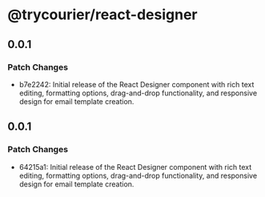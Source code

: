 # @trycourier/react-designer

## 0.0.1

### Patch Changes

- b7e2242: Initial release of the React Designer component with rich text editing, formatting options, drag-and-drop functionality, and responsive design for email template creation.

## 0.0.1

### Patch Changes

- 64215a1: Initial release of the React Designer component with rich text editing, formatting options, drag-and-drop functionality, and responsive design for email template creation.
